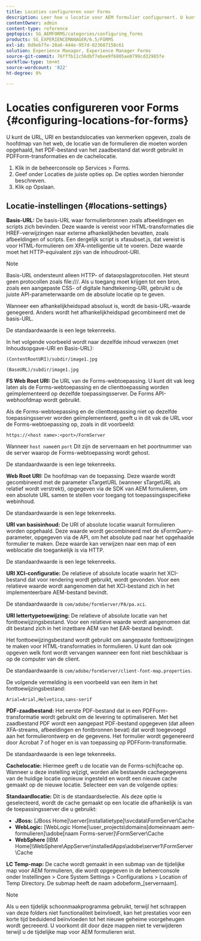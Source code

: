 ```yaml
---
title: Locaties configureren voor Forms
description: Leer hoe u locatie voor AEM formulier configureert. U kunt de bestandslocaties van kenmerken, de locatie van het formulier, het zaadbestand en de cachelocatie opgeven.
contentOwner: admin
content-type: reference
geptopics: SG_AEMFORMS/categories/configuring_forms
products: SG_EXPERIENCEMANAGER/6.5/FORMS
exl-id: 0d9eb7fe-28a6-444e-957d-023687158c61
solution: Experience Manager, Experience Manager Forms
source-git-commit: 76fffb11c56dbf7ebee9f6805ae0799cd32985fe
workflow-type: tm+mt
source-wordcount: '822'
ht-degree: 0%

---
```


# Locaties configureren voor Forms {#configuring-locations-for-forms}

U kunt de URL, URI en bestandslocaties van kenmerken opgeven, zoals de hoofdmap van het web, de locatie van de formulieren die moeten worden opgehaald, het PDF-bestand van het zaadbestand dat wordt gebruikt in PDFForm-transformaties en de cachelocatie.

1. Klik in de beheerconsole op Services > Forms.
1. Geef onder Locaties de juiste opties op. De opties worden hieronder beschreven.
1. Klik op Opslaan.

## Locatie-instellingen {#locations-settings}

**Basis-URL:** De basis-URL waar formulierbronnen zoals afbeeldingen en scripts zich bevinden. Deze waarde is vereist voor HTML-transformaties die HREF-verwijzingen naar externe afhankelijkheden bevatten, zoals afbeeldingen of scripts. Een dergelijk script is xfasubset.js, dat vereist is voor HTML-formulieren om XFA-intelligentie uit te voeren. Deze waarde moet het HTTP-equivalent zijn van de inhoudroot-URI.

>[!NOTE]
>
>Basis-URL ondersteunt alleen HTTP- of dataopslagprotocollen. Het steunt geen protocollen zoals file:///. Als u toegang moet krijgen tot een bron, zoals een aangepaste CSS- of digitale handtekening-URI, gebruikt u de juiste API-parameterwaarde om de absolute locatie op te geven.

Wanneer een afhankelijkheidspad absoluut is, wordt de basis-URL-waarde genegeerd. Anders wordt het afhankelijkheidspad gecombineerd met de basis-URL.

De standaardwaarde is een lege tekenreeks.

In het volgende voorbeeld wordt naar dezelfde inhoud verwezen (met Inhoudsopgave-URI en Basis-URL):

`(ContentRootURI)/subdir/image1.jpg`

`(BaseURL)/subdir/image1.jpg`

**FS Web Root URI:** De URL van de Forms-webtoepassing. U kunt dit vak leeg laten als de Forms-webtoepassing en de clienttoepassing worden geïmplementeerd op dezelfde toepassingsserver. De Forms API-webhoofdmap wordt gebruikt.

Als de Forms-webtoepassing en de clienttoepassing niet op dezelfde toepassingsserver worden geïmplementeerd, geeft u in dit vak de URL voor de Forms-webtoepassing op, zoals in dit voorbeeld:

`https://<host name>:<port>/FormServer`

Wanneer `host name`en `port` Dit zijn de servernaam en het poortnummer van de server waarop de Forms-webtoepassing wordt gehost.

De standaardwaarde is een lege tekenreeks.

**Web Root URI:** De hoofdmap van de toepassing. Deze waarde wordt gecombineerd met de parameter sTargetURL (wanneer sTargetURL als relatief wordt verstrekt), opgegeven via de SDK van AEM formulieren, om een absolute URL samen te stellen voor toegang tot toepassingsspecifieke webinhoud.

De standaardwaarde is een lege tekenreeks.

**URI van basisinhoud:** De URI of absolute locatie waaruit formulieren worden opgehaald. Deze waarde wordt gecombineerd met de sFormQuery-parameter, opgegeven via de API, om het absolute pad naar het opgehaalde formulier te maken. Deze waarde kan verwijzen naar een map of een weblocatie die toegankelijk is via HTTP.

De standaardwaarde is een lege tekenreeks.

**URI XCI-configuratie:** De relatieve of absolute locatie waarin het XCI-bestand dat voor rendering wordt gebruikt, wordt gevonden. Voor een relatieve waarde wordt aangenomen dat het XCI-bestand zich in het implementeerbare AEM-bestand bevindt.

De standaardwaarde is `com/adobe/formServer/PA/pa.xci`.

**URI lettertypetoewijzing:** De relatieve of absolute locatie van het fonttoewijzingsbestand. Voor een relatieve waarde wordt aangenomen dat dit bestand zich in het inzetbare AEM van het EAR-bestand bevindt.

Het fonttoewijzingsbestand wordt gebruikt om aangepaste fonttoewijzingen te maken voor HTML-transformaties in formulieren. U kunt dan ook opgeven welk font wordt vervangen wanneer een font niet beschikbaar is op de computer van de client.

De standaardwaarde is `com/adobe/formServer/client-font-map.properties`.

De volgende vermelding is een voorbeeld van een item in het fonttoewijzingsbestand:

`Arial=Arial,Helvetica,sans-serif`

**PDF-zaadbestand:** Het eerste PDF-bestand dat in een PDFForm-transformatie wordt gebruikt om de levering te optimaliseren. Met het zaadbestand PDF wordt een aangepast PDF-bestand opgegeven (dat alleen XFA-streams, afbeeldingen en fontbronnen bevat) dat wordt toegevoegd aan het formulierontwerp en de gegevens. Het formulier wordt gegenereerd door Acrobat 7 of hoger en is van toepassing op PDFForm-transformatie.

De standaardwaarde is een lege tekenreeks.

**Cachelocatie:** Hiermee geeft u de locatie van de Forms-schijfcache op. Wanneer u deze instelling wijzigt, worden alle bestaande cachegegevens van de huidige locatie opnieuw ingesteld en wordt een nieuwe cache gemaakt op de nieuwe locatie. Selecteer een van de volgende opties:

**Standaardlocatie:** Dit is de standaardselectie. Als deze optie is geselecteerd, wordt de cache gemaakt op een locatie die afhankelijk is van de toepassingsserver die u gebruikt:

* **JBoss:** [JBoss Home]\server\[installatietype]\svcdata\FormServer\Cache
* **WebLogic:** [WebLogic Home]\user_projects\domains\[domeinnaam aem-formulieren]\adobe\[naam Forms-server]\FormServer\Cache
* **WebSphere** [IBM Home]\WebSphere\AppServer\installedApps\adobe\server1\FormServer\Cache

**LC Temp-map:** De cache wordt gemaakt in een submap van de tijdelijke map voor AEM formulieren, die wordt opgegeven in de beheerconsole onder Instellingen > Core System Settings > Configurations > Location of Temp Directory. De submap heeft de naam adobeform_[servernaam].

>[!NOTE]
>
>Als u een tijdelijk schoonmaakprogramma gebruikt, terwijl het schrappen van deze folders niet functionaliteit beïnvloedt, kan het prestaties voor een korte tijd beduidend beïnvloeden tot het nieuwe geheime voorgeheugen wordt gecreeerd. U voorkomt dit door deze mappen niet te verwijderen terwijl u de tijdelijke map voor AEM formulieren wist.
